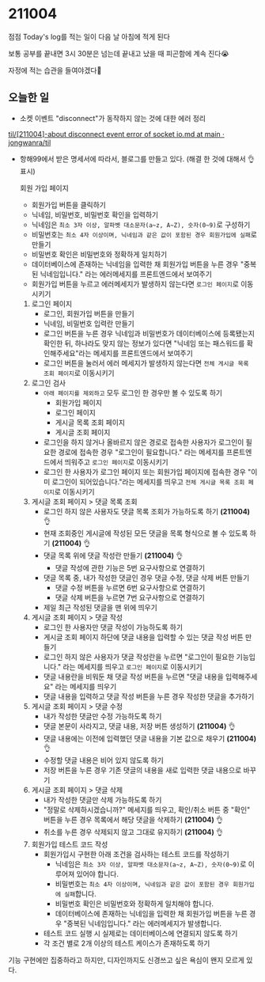 # 211004

점점 Today's log를 적는 일이 다음 날 아침에 적게 된다

보통 공부를 끝내면 3시 30분은 넘는데 끝내고 났을 때 피곤함에 계속 진다😭

자정에 적는 습관을 들여야겠다🤔

## 오늘한 일

- 소켓 이벤트 "disconnect"가 동작하지 않는 것에 대한 에러 정리

[til/[211004]-about disconnect event error of socket io.md at main · jongwanra/til](https://github.com/jongwanra/til/blob/main/error_log/%5B211004%5D-about%20disconnect%20event%20error%20of%20socket%20io.md)

- 항해99에서 받은 명세서에 따라서, 블로그를 만들고 있다.  (해결 한 것에 대해서 👌  표시)
    
    회원 가입 페이지
    
    - 회원가입 버튼을 클릭하기
    - 닉네임, 비밀번호, 비밀번호 확인을 입력하기
    - 닉네임은 `최소 3자 이상, 알파벳 대소문자(a~z, A~Z), 숫자(0~9)`로 구성하기
    - 비밀번호는 `최소 4자 이상이며, 닉네임과 같은 값이 포함된 경우 회원가입에 실패`로 만들기
    - 비밀번호 확인은 비밀번호와 정확하게 일치하기
    - 데이터베이스에 존재하는 닉네임을 입력한 채 회원가입 버튼을 누른 경우 "중복된 닉네임입니다." 라는 에러메세지를 프론트엔드에서 보여주기
    - 회원가입 버튼을 누르고 에러메세지가 발생하지 않는다면 `로그인 페이지`로 이동시키기
    
    1. 로그인 페이지
        - 로그인, 회원가입 버튼을 만들기
        - 닉네임, 비밀번호 입력란 만들기
        - 로그인 버튼을 누른 경우 닉네임과 비밀번호가 데이터베이스에 등록됐는지 확인한 뒤, 하나라도 맞지 않는 정보가 있다면 "닉네임 또는 패스워드를 확인해주세요"라는 메세지를 프론트엔드에서 보여주기
        - 로그인 버튼을 눌러서 에러 메세지가 발생하지 않는다면 `전체 게시글 목록 조회 페이지`로 이동시키기
    2. 로그인 검사
        - `아래 페이지를 제외하고` 모두 로그인 한 경우만 볼 수 있도록 하기
            - 회원가입 페이지
            - 로그인 페이지
            - 게시글 목록 조회 페이지
            - 게시글 조회 페이지
        - 로그인을 하지 않거나 올바르지 않은 경로로 접속한 사용자가 로그인이 필요한 경로에 접속한 경우 "로그인이 필요합니다." 라는 메세지를 프론트엔드에서 띄워주고 `로그인 페이지`로 이동시키기
        - 로그인 한 사용자가 로그인 페이지 또는 회원가입 페이지에 접속한 경우 "이미 로그인이 되어있습니다."라는 메세지를 띄우고 `전체 게시글 목록 조회 페이지`로 이동시키기
    3. 게시글 조회 페이지 > 댓글 목록 조회
        - 로그인 하지 않은 사용자도 댓글 목록 조회가 가능하도록 하기 **(211004)** 👌
        - 현재 조회중인 게시글에 작성된 모든 댓글을 목록 형식으로 볼 수 있도록 하기 **(211004)** 👌
        - 댓글 목록 위에 댓글 작성란 만들기 **(211004)** 👌
            - 댓글 작성에 관한 기능은 5번 요구사항으로 연결하기
        - 댓글 목록 중, 내가 작성한 댓글인 경우 댓글 수정, 댓글 삭제 버튼 만들기
            - 댓글 수정 버튼을 누르면 6번 요구사항으로 연결하기
            - 댓글 삭제 버튼을 누르면 7번 요구사항으로 연결하기
        - 제일 최근 작성된 댓글을 맨 위에 띄우기
    4. 게시글 조회 페이지 > 댓글 작성
        - 로그인 한 사용자만 댓글 작성이 가능하도록 하기
        - 게시글 조회 페이지 하단에 댓글 내용을 입력할 수 있는 댓글 작성 버튼 만들기
        - 로그인 하지 않은 사용자가 댓글 작성란을 누르면 "로그인이 필요한 기능입니다." 라는 메세지를 띄우고 `로그인 페이지`로 이동시키기
        - 댓글 내용란을 비워둔 채 댓글 작성 버튼을 누르면 "댓글 내용을 입력해주세요" 라는 메세지를 띄우기
        - 댓글 내용을 입력하고 댓글 작성 버튼을 누른 경우 작성한 댓글을 추가하기
    5. 게시글 조회 페이지 > 댓글 수정
        - 내가 작성한 댓글만 수정 가능하도록 하기
        - 댓글 본문이 사라지고, 댓글 내용, 저장 버튼 생성하기 **(211004)** 👌
        - 댓글 내용에는 이전에 입력했던 댓글 내용을 기본 값으로 채우기 **(211004)** 👌
        - 수정할 댓글 내용은 비어 있지 않도록 하기
        - 저장 버튼을 누른 경우 기존 댓글의 내용을 새로 입력한 댓글 내용으로 바꾸기
    6. 게시글 조회 페이지 > 댓글 삭제
        - 내가 작성한 댓글만 삭제 가능하도록 하기
        - "정말로 삭제하시겠습니까?" 메세지를 띄우고, 확인/취소 버튼 중 "확인" 버튼을 누른 경우 목록에서 해당 댓글을 삭제하기 **(211004)** 👌
        - 취소를 누른 경우 삭제되지 않고 그대로 유지하기 **(211004)** 👌
    7. 회원가입 테스트 코드 작성
        - 회원가입시 구현한 아래 조건을 검사하는 테스트 코드를 작성하기
            - 닉네임은 `최소 3자 이상, 알파벳 대소문자(a~z, A~Z), 숫자(0~9)`로 이루어져 있어야 합니다.
            - 비밀번호는 `최소 4자 이상이며, 닉네임과 같은 값이 포함된 경우 회원가입에 실패`합니다.
            - 비밀번호 확인은 비밀번호와 정확하게 일치해야 합니다.
            - 데이터베이스에 존재하는 닉네임을 입력한 채 회원가입 버튼을 누른 경우 "중복된 닉네임입니다." 라는 에러메세지가 발생합니다.
        - 테스트 코드 실행 시 실제로는 데이터베이스에 연결되지 않도록 하기
        - 각 조건 별로 2개 이상의 테스트 케이스가 존재하도록 하기

기능 구현에만 집중하라고 하지만, 디자인까지도 신경쓰고 싶은 욕심이 왠지 모르게 있다.